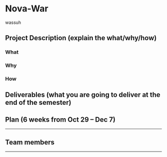 # **Nova-War** 

wassuh
## Project Description (explain the what/why/how)

### What

### Why

### How

## Deliverables (what you are going to deliver at the end of the semester)


## Plan (6 weeks from Oct 29 – Dec 7)
---

## Team members
---

